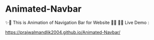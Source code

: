 # Animated-Navbar
✨🧩 This is Animation of Navigation Bar for Website 🧩✨
🌈✨ Live Demo  : 

https://prajwalmandlik2004.github.io/Animated-Navbar/

